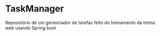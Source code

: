 # TaskManager
Reposotório de um gerenciador de tarefas feito do treinamento da treina web usando Spring boot
